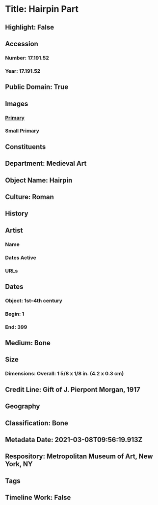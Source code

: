 # Title: Hairpin Part
## Highlight: False
## Accession
### Number: 17.191.52
### Year: 17.191.52
## Public Domain: True
## Images
### [Primary](https://images.metmuseum.org/CRDImages/md/original/sf17-191-52s1.jpg)
### [Small Primary](https://images.metmuseum.org/CRDImages/md/web-large/sf17-191-52s1.jpg)
## Constituents
## Department: Medieval Art
## Object Name: Hairpin
## Culture: Roman
## History
## Artist
### Name
### Dates Active
### URLs
## Dates
### Object: 1st–4th century
### Begin: 1
### End: 399
## Medium: Bone
## Size
### Dimensions: Overall: 1 5/8 x 1/8 in. (4.2 x 0.3 cm)
## Credit Line: Gift of J. Pierpont Morgan, 1917
## Geography
## Classification: Bone
## Metadata Date: 2021-03-08T09:56:19.913Z
## Respository: Metropolitan Museum of Art, New York, NY
## Tags
## Timeline Work: False